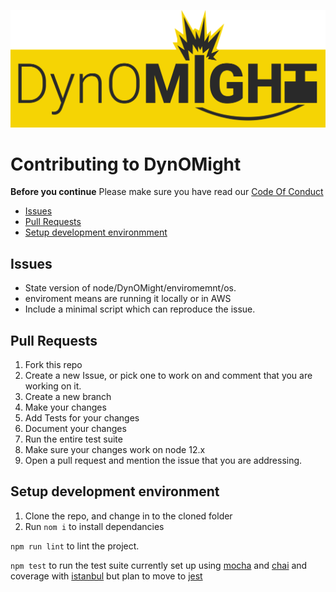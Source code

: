 ![DynOMight](logo.svg)

Contributing to DynOMight
=================================

**Before you continue** Please make sure you have read our [Code Of Conduct](code_of_conduct.md)

-   [Issues](#issues)
-   [Pull Requests](#pull-requests)
-   [Setup development environmment](#setup-development-environment)

Issues
------

-   State version of node/DynOMight/enviromemnt/os.
  -   enviroment means are running it locally or in AWS
-   Include a minimal script which can reproduce the issue.

Pull Requests
-------------

1.  Fork this repo
2.  Create a new Issue, or pick one to work on and comment that you are working on it. 
3.  Create a new branch
4.  Make your changes
5.  Add Tests for your changes
6.  Document your changes
7.  Run the entire test suite
8.  Make sure your changes work on node 12.x 
9.  Open a pull request and mention the issue that you are addressing. 

Setup development environment
-----------------------------

1.  Clone the repo, and change in to the cloned folder
2.  Run `nom i` to install dependancies

`npm run lint` to lint the project.

`npm test` to run the test suite currently set up using [mocha](https://mochajs.org) and [chai](https://www.chaijs.com) and coverage with [istanbul](https://istanbul.js.org) but plan to move to [jest](https://jestjs.io)
